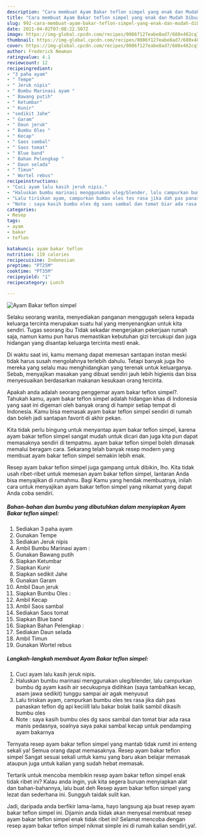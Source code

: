 ```yaml
---
description: "Cara membuat Ayam Bakar teflon simpel yang enak dan Mudah Dibuat"
title: "Cara membuat Ayam Bakar teflon simpel yang enak dan Mudah Dibuat"
slug: 992-cara-membuat-ayam-bakar-teflon-simpel-yang-enak-dan-mudah-dibuat
date: 2021-04-02T07:08:22.507Z
image: https://img-global.cpcdn.com/recipes/0086f127eabe8ad7/680x482cq70/ayam-bakar-teflon-simpel-foto-resep-utama.jpg
thumbnail: https://img-global.cpcdn.com/recipes/0086f127eabe8ad7/680x482cq70/ayam-bakar-teflon-simpel-foto-resep-utama.jpg
cover: https://img-global.cpcdn.com/recipes/0086f127eabe8ad7/680x482cq70/ayam-bakar-teflon-simpel-foto-resep-utama.jpg
author: Frederick Newman
ratingvalue: 4.1
reviewcount: 12
recipeingredient:
- "3 paha ayam"
- " Tempe"
- " Jeruk nipis"
- " Bumbu Marinasi ayam "
- " Bawang putih"
- " Ketumbar"
- " Kunir"
- "sedikit Jahe"
- " Garam"
- " Daun jeruk"
- " Bumbu Oles "
- " Kecap"
- " Saos sambal"
- " Saos tomat"
- " Blue band"
- " Bahan Pelengkap "
- " Daun selada"
- " Timun"
- " Wortel rebus"
recipeinstructions:
- "Cuci ayam lalu kasih jeruk nipis."
- "Haluskan bumbu marinasi menggunakan uleg/blender, lalu campurkan bumbu dg ayam kasih air secukupnya didihkan (saya tambahkan kecap, asam jawa sedikit) tunggu sampai air agak menyusut"
- "Lalu tiriskan ayam, campurkan bumbu oles tes rasa jika dah pas panaskan teflon dg api keciiill lalu bakar bolak balik sambil dikasih bumbu oles"
- "Note : saya kasih bumbu oles dg saos sambal dan tomat biar ada rasa manis pedasnya, soalnya saya pakai sambal kecap untuk pendamping ayam bakarnya"
categories:
- Resep
tags:
- ayam
- bakar
- teflon

katakunci: ayam bakar teflon 
nutrition: 119 calories
recipecuisine: Indonesian
preptime: "PT25M"
cooktime: "PT35M"
recipeyield: "1"
recipecategory: Lunch

---
```



![Ayam Bakar teflon simpel](https://img-global.cpcdn.com/recipes/0086f127eabe8ad7/680x482cq70/ayam-bakar-teflon-simpel-foto-resep-utama.jpg)

Selaku seorang wanita, menyediakan panganan menggugah selera kepada keluarga tercinta merupakan suatu hal yang menyenangkan untuk kita sendiri. Tugas seorang ibu Tidak sekadar mengerjakan pekerjaan rumah saja, namun kamu pun harus memastikan kebutuhan gizi tercukupi dan juga hidangan yang disantap keluarga tercinta mesti enak.

Di waktu  saat ini, kamu memang dapat memesan santapan instan meski tidak harus susah mengolahnya terlebih dahulu. Tetapi banyak juga lho mereka yang selalu mau menghidangkan yang terenak untuk keluarganya. Sebab, menyajikan masakan yang dibuat sendiri jauh lebih higienis dan bisa menyesuaikan berdasarkan makanan kesukaan orang tercinta. 



Apakah anda adalah seorang penggemar ayam bakar teflon simpel?. Tahukah kamu, ayam bakar teflon simpel adalah hidangan khas di Indonesia yang saat ini digemari oleh banyak orang di hampir setiap tempat di Indonesia. Kamu bisa memasak ayam bakar teflon simpel sendiri di rumah dan boleh jadi santapan favorit di akhir pekan.

Kita tidak perlu bingung untuk menyantap ayam bakar teflon simpel, karena ayam bakar teflon simpel sangat mudah untuk dicari dan juga kita pun dapat memasaknya sendiri di tempatmu. ayam bakar teflon simpel boleh dimasak memalui beragam cara. Sekarang telah banyak resep modern yang membuat ayam bakar teflon simpel semakin lebih enak.

Resep ayam bakar teflon simpel juga gampang untuk dibikin, lho. Kita tidak usah ribet-ribet untuk memesan ayam bakar teflon simpel, lantaran Anda bisa menyajikan di rumahmu. Bagi Kamu yang hendak membuatnya, inilah cara untuk menyajikan ayam bakar teflon simpel yang nikamat yang dapat Anda coba sendiri.

<!--inarticleads1-->

##### Bahan-bahan dan bumbu yang dibutuhkan dalam menyiapkan Ayam Bakar teflon simpel:

1. Sediakan 3 paha ayam
1. Gunakan  Tempe
1. Sediakan  Jeruk nipis
1. Ambil  Bumbu Marinasi ayam :
1. Gunakan  Bawang putih
1. Siapkan  Ketumbar
1. Siapkan  Kunir
1. Siapkan sedikit Jahe
1. Gunakan  Garam
1. Ambil  Daun jeruk
1. Siapkan  Bumbu Oles :
1. Ambil  Kecap
1. Ambil  Saos sambal
1. Sediakan  Saos tomat
1. Siapkan  Blue band
1. Siapkan  Bahan Pelengkap :
1. Sediakan  Daun selada
1. Ambil  Timun
1. Gunakan  Wortel rebus




<!--inarticleads2-->

##### Langkah-langkah membuat Ayam Bakar teflon simpel:

1. Cuci ayam lalu kasih jeruk nipis.
1. Haluskan bumbu marinasi menggunakan uleg/blender, lalu campurkan bumbu dg ayam kasih air secukupnya didihkan (saya tambahkan kecap, asam jawa sedikit) tunggu sampai air agak menyusut
1. Lalu tiriskan ayam, campurkan bumbu oles tes rasa jika dah pas panaskan teflon dg api keciiill lalu bakar bolak balik sambil dikasih bumbu oles
1. Note : saya kasih bumbu oles dg saos sambal dan tomat biar ada rasa manis pedasnya, soalnya saya pakai sambal kecap untuk pendamping ayam bakarnya




Ternyata resep ayam bakar teflon simpel yang mantab tidak rumit ini enteng sekali ya! Semua orang dapat memasaknya. Resep ayam bakar teflon simpel Sangat sesuai sekali untuk kamu yang baru akan belajar memasak ataupun juga untuk kalian yang sudah hebat memasak.

Tertarik untuk mencoba membikin resep ayam bakar teflon simpel enak tidak ribet ini? Kalau anda ingin, yuk kita segera buruan menyiapkan alat dan bahan-bahannya, lalu buat deh Resep ayam bakar teflon simpel yang lezat dan sederhana ini. Sungguh taidak sulit kan. 

Jadi, daripada anda berfikir lama-lama, hayo langsung aja buat resep ayam bakar teflon simpel ini. Dijamin anda tiidak akan menyesal membuat resep ayam bakar teflon simpel enak tidak ribet ini! Selamat mencoba dengan resep ayam bakar teflon simpel nikmat simple ini di rumah kalian sendiri,ya!.

